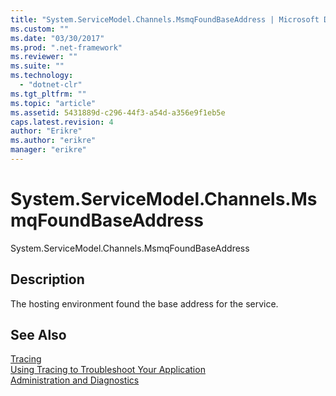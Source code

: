 ```yaml
---
title: "System.ServiceModel.Channels.MsmqFoundBaseAddress | Microsoft Docs"
ms.custom: ""
ms.date: "03/30/2017"
ms.prod: ".net-framework"
ms.reviewer: ""
ms.suite: ""
ms.technology: 
  - "dotnet-clr"
ms.tgt_pltfrm: ""
ms.topic: "article"
ms.assetid: 5431889d-c296-44f3-a54d-a356e9f1eb5e
caps.latest.revision: 4
author: "Erikre"
ms.author: "erikre"
manager: "erikre"
---
```

# System.ServiceModel.Channels.MsmqFoundBaseAddress
System.ServiceModel.Channels.MsmqFoundBaseAddress  
  
## Description  
 The hosting environment found the base address for the service.  
  
## See Also  
 [Tracing](../../../../../docs/framework/wcf/diagnostics/tracing/index.md)   
 [Using Tracing to Troubleshoot Your Application](../../../../../docs/framework/wcf/diagnostics/tracing/using-tracing-to-troubleshoot-your-application.md)   
 [Administration and Diagnostics](../../../../../docs/framework/wcf/diagnostics/index.md)